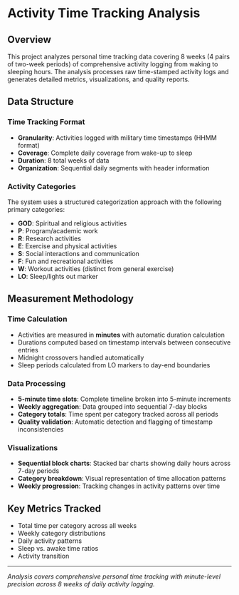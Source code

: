 # Activity Time Tracking Analysis

## Overview

This project analyzes personal time tracking data covering 8 weeks (4 pairs of two-week periods) of comprehensive activity logging from waking to sleeping hours. The analysis processes raw time-stamped activity logs and generates detailed metrics, visualizations, and quality reports.

## Data Structure

### Time Tracking Format
- **Granularity**: Activities logged with military time timestamps (HHMM format)
- **Coverage**: Complete daily coverage from wake-up to sleep
- **Duration**: 8 total weeks of data
- **Organization**: Sequential daily segments with header information

### Activity Categories

The system uses a structured categorization approach with the following primary categories:

- **GOD**: Spiritual and religious activities
- **P**: Program/academic work 
- **R**: Research activities
- **E**: Exercise and physical activities
- **S**: Social interactions and communication
- **F**: Fun and recreational activities
- **W**: Workout activities (distinct from general exercise)
- **LO**: Sleep/lights out marker

## Measurement Methodology

### Time Calculation
- Activities are measured in **minutes** with automatic duration calculation
- Durations computed based on timestamp intervals between consecutive entries
- Midnight crossovers handled automatically
- Sleep periods calculated from LO markers to day-end boundaries

### Data Processing
- **5-minute time slots**: Complete timeline broken into 5-minute increments
- **Weekly aggregation**: Data grouped into sequential 7-day blocks
- **Category totals**: Time spent per category tracked across all periods
- **Quality validation**: Automatic detection and flagging of timestamp inconsistencies

<!-- ## Output Artifacts

### Data Files
- `cleaned.csv`: Processed activity data with calculated durations
- `timesheet_5min.csv`: Expanded 5-minute slot timeline
- `weekly_category_totals.csv`: Category totals by week
- `metrics_summary.json`: Comprehensive time allocation metrics
- `quality_report.json`: Data validation and error reporting
-->
### Visualizations
- **Sequential block charts**: Stacked bar charts showing daily hours across 7-day periods
- **Category breakdown**: Visual representation of time allocation patterns
- **Weekly progression**: Tracking changes in activity patterns over time

## Key Metrics Tracked

- Total time per category across all weeks
- Weekly category distributions
- Daily activity patterns
- Sleep vs. awake time ratios
- Activity transition
---

*Analysis covers comprehensive personal time tracking with minute-level precision across 8 weeks of daily activity logging.*

